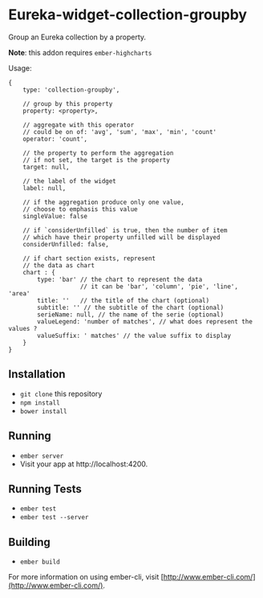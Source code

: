 # Eureka-widget-collection-groupby

Group an Eureka collection by a property.

**Note**: this addon requires `ember-highcharts`

Usage:

    {
        type: 'collection-groupby',

        // group by this property
        property: <property>,

        // aggregate with this operator
        // could be on of: 'avg', 'sum', 'max', 'min', 'count'
        operator: 'count',

        // the property to perform the aggregation
        // if not set, the target is the property
        target: null,

        // the label of the widget
        label: null,

        // if the aggregation produce only one value,
        // choose to emphasis this value
        singleValue: false

        // if `considerUnfilled` is true, then the number of item
        // which have their property unfilled will be displayed
        considerUnfilled: false,

        // if chart section exists, represent
        // the data as chart
        chart : {
            type: 'bar' // the chart to represent the data
                        // it can be 'bar', 'column', 'pie', 'line', 'area'
            title: ''   // the title of the chart (optional)
            subtitle: '' // the subtitle of the chart (optional)
            serieName: null, // the name of the serie (optional)
            valueLegend: 'number of matches', // what does represent the values ?
            valueSuffix: ' matches' // the value suffix to display
        }
    }

## Installation

* `git clone` this repository
* `npm install`
* `bower install`

## Running

* `ember server`
* Visit your app at http://localhost:4200.

## Running Tests

* `ember test`
* `ember test --server`

## Building

* `ember build`

For more information on using ember-cli, visit [http://www.ember-cli.com/](http://www.ember-cli.com/).
